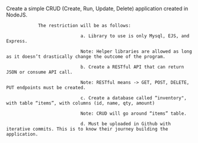 Create a simple CRUD (Create, Run, Update, Delete) application created in NodeJS.

                The restriction will be as follows:

                                a. Library to use is only Mysql, EJS, and Express.

                                Note: Helper libraries are allowed as long as it doesn’t drastically change the outcome of the program.

                                b. Create a RESTful API that can return JSON or consume API call.

                                Note: RESTful means -> GET, POST, DELETE, PUT endpoints must be created.

                                c. Create a database called “inventory", with table “items”, with columns (id, name, qty, amount)

                                Note: CRUD will go around “items” table.

                                d. Must be uploaded in Github with iterative commits. This is to know their journey building the application.
